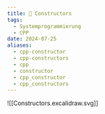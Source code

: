 ```yaml
---
title: 🚧 Constructors
tags:
  - Systemprogrammierung
  - CPP
date: 2024-07-25
aliases:
  - cpp-constructor
  - cpp-constructors
  - cpp
  - constructor
  - cpp_constructor
  - cpp_constructors
---
```

![[Constructors.excalidraw.svg]]